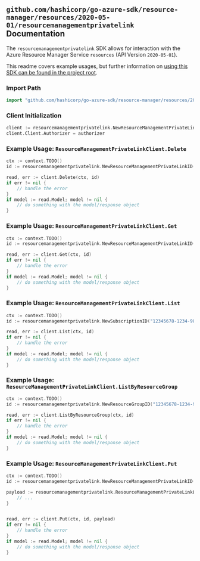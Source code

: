 
## `github.com/hashicorp/go-azure-sdk/resource-manager/resources/2020-05-01/resourcemanagementprivatelink` Documentation

The `resourcemanagementprivatelink` SDK allows for interaction with the Azure Resource Manager Service `resources` (API Version `2020-05-01`).

This readme covers example usages, but further information on [using this SDK can be found in the project root](https://github.com/hashicorp/go-azure-sdk/tree/main/docs).

### Import Path

```go
import "github.com/hashicorp/go-azure-sdk/resource-manager/resources/2020-05-01/resourcemanagementprivatelink"
```


### Client Initialization

```go
client := resourcemanagementprivatelink.NewResourceManagementPrivateLinkClientWithBaseURI("https://management.azure.com")
client.Client.Authorizer = authorizer
```


### Example Usage: `ResourceManagementPrivateLinkClient.Delete`

```go
ctx := context.TODO()
id := resourcemanagementprivatelink.NewResourceManagementPrivateLinkID("12345678-1234-9876-4563-123456789012", "example-resource-group", "rmplValue")

read, err := client.Delete(ctx, id)
if err != nil {
	// handle the error
}
if model := read.Model; model != nil {
	// do something with the model/response object
}
```


### Example Usage: `ResourceManagementPrivateLinkClient.Get`

```go
ctx := context.TODO()
id := resourcemanagementprivatelink.NewResourceManagementPrivateLinkID("12345678-1234-9876-4563-123456789012", "example-resource-group", "rmplValue")

read, err := client.Get(ctx, id)
if err != nil {
	// handle the error
}
if model := read.Model; model != nil {
	// do something with the model/response object
}
```


### Example Usage: `ResourceManagementPrivateLinkClient.List`

```go
ctx := context.TODO()
id := resourcemanagementprivatelink.NewSubscriptionID("12345678-1234-9876-4563-123456789012")

read, err := client.List(ctx, id)
if err != nil {
	// handle the error
}
if model := read.Model; model != nil {
	// do something with the model/response object
}
```


### Example Usage: `ResourceManagementPrivateLinkClient.ListByResourceGroup`

```go
ctx := context.TODO()
id := resourcemanagementprivatelink.NewResourceGroupID("12345678-1234-9876-4563-123456789012", "example-resource-group")

read, err := client.ListByResourceGroup(ctx, id)
if err != nil {
	// handle the error
}
if model := read.Model; model != nil {
	// do something with the model/response object
}
```


### Example Usage: `ResourceManagementPrivateLinkClient.Put`

```go
ctx := context.TODO()
id := resourcemanagementprivatelink.NewResourceManagementPrivateLinkID("12345678-1234-9876-4563-123456789012", "example-resource-group", "rmplValue")

payload := resourcemanagementprivatelink.ResourceManagementPrivateLinkLocation{
	// ...
}


read, err := client.Put(ctx, id, payload)
if err != nil {
	// handle the error
}
if model := read.Model; model != nil {
	// do something with the model/response object
}
```
